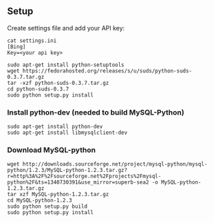 ## Setup

Create settings file and add your API key:

```
cat settings.ini
[Bing]
Key=<your api key>
```

```
sudo apt-get install python-setuptools
wget https://fedorahosted.org/releases/s/u/suds/python-suds-0.3.7.tar.gz
tar -xzf python-suds-0.3.7.tar.gz
cd python-suds-0.3.7
sudo python setup.py install
```

### Install python-dev (needed to build MySQL-Python)

```
sudo apt-get install python-dev
sudo apt-get install libmysqlclient-dev
```

### Download MySQL-python

```
wget http://downloads.sourceforge.net/project/mysql-python/mysql-python/1.2.3/MySQL-python-1.2.3.tar.gz?r=http%3A%2F%2Fsourceforge.net%2Fprojects%2Fmysql-python%2F&ts=1340730391&use_mirror=superb-sea2 -o MySQL-python-1.2.3.tar.gz
tar xzf MySQL-python-1.2.3.tar.gz
cd MySQL-python-1.2.3
sudo python setup.py build
sudo python setup.py install
```

